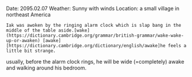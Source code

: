 Date: 2095.02.07
Weather: Sunny with winds
Location: a small village in northeast America

    Iak was awoken by the ringing alarm clock which is slap bang in the middle of the table aside.[wake](https://dictionary.cambridge.org/grammar/british-grammar/wake-wake-up-or-awaken) [awake][https://dictionary.cambridge.org/dictionary/english/awake]he feels a little bit strange.
usually, before the alarm clock rings, he will be wide (=completely) awake and walking around his bedroom.

